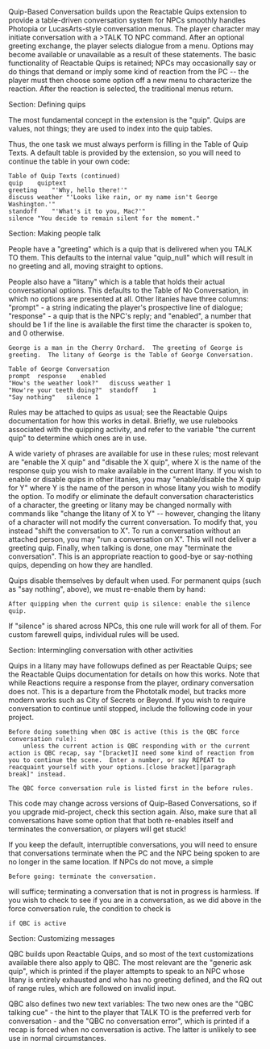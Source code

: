 Quip-Based Conversation builds upon the Reactable Quips extension to provide a table-driven conversation system for NPCs smoothly handles Photopia or LucasArts-style conversation menus.  The player character may initiate conversation with a >TALK TO NPC command.  After an optional greeting exchange, the player selects dialogue from a menu.  Options may become available or unavailable as a result of these statements.  The basic functionality of Reactable Quips is retained; NPCs may occasionally say or do things that demand or imply some kind of reaction from the PC -- the player must then choose some option off a new menu to characterize the reaction.  After the reaction is selected, the traditional menus return.

Section: Defining quips

The most fundamental concept in the extension is the "quip".  Quips are values, not things; they are used to index into the quip tables.

Thus, the one task we must always perform is filling in the Table of Quip Texts.  A default table is provided by the extension, so you will need to continue the table in your own code:

	Table of Quip Texts (continued)
	quip	quiptext
	greeting	"'Why, hello there!'"
	discuss weather	"'Looks like rain, or my name isn't George Washington.'"
	standoff	"'What's it to you, Mac?'"
	silence	"You decide to remain silent for the moment."

Section: Making people talk

People have a "greeting" which is a quip that is delivered when you TALK TO them.  This defaults to the internal value "quip_null" which will result in no greeting and all, moving straight to options.

People also have a "litany" which is a table that holds their actual conversational options.  This defaults to the Table of No Conversation, in which no options are presented at all.  Other litanies have three columns: "prompt" - a string indicating the player's prospective line of dialogue; "response" - a quip that is the NPC's reply; and "enabled", a number that should be 1 if the line is available the first time the character is spoken to, and 0 otherwise.

	George is a man in the Cherry Orchard.  The greeting of George is greeting.  The litany of George is the Table of George Conversation.

	Table of George Conversation
	prompt	response	enabled
	"How's the weather look?"	discuss weather	1
	"How're your teeth doing?"	standoff	1
	"Say nothing"	silence	1

Rules may be attached to quips as usual; see the Reactable Quips documentation for how this works in detail.  Briefly, we use rulebooks associated with the quipping activity, and refer to the variable "the current quip" to determine which ones are in use.

A wide variety of phrases are available for use in these rules; most relevant are "enable the X quip" and "disable the X quip", where X is the name of the response quip you wish to make available in the current litany.  If you wish to enable or disable quips in other litanies, you may "enable/disable the X quip for Y" where Y is the name of the person in whose litany you wish to modify the option.  To modify or eliminate the default conversation characteristics of a character, the greeting or litany may be changed normally with commands like "change the litany of X to Y" -- however, changing the litany of a character will not modify the current conversation.  To modify that, you instead "shift the conversation to X".  To run a conversation without an attached person, you may "run a conversation on X".  This will not deliver a greeting quip.  Finally, when talking is done, one may "terminate the conversation".  This is an appropriate reaction to good-bye or say-nothing quips, depending on how they are handled.

Quips disable themselves by default when used.  For permanent quips (such as "say nothing", above), we must re-enable them by hand:

	After quipping when the current quip is silence: enable the silence quip.

If "silence" is shared across NPCs, this one rule will work for all of them.  For custom farewell quips, individual rules will be used.

Section: Intermingling conversation with other activities

Quips in a litany may have followups defined as per Reactable Quips; see the Reactable Quips documentation for details on how this works.  Note that while Reactions require a response from the player, ordinary conversation does not.  This is a departure from the Phototalk model, but tracks more modern works such as City of Secrets or Beyond.  If you wish to require conversation to continue until stopped, include the following code in your project.

	Before doing something when QBC is active (this is the QBC force conversation rule):
		unless the current action is QBC responding with or the current action is QBC recap, say "[bracket]I need some kind of reaction from you to continue the scene.  Enter a number, or say REPEAT to reacquaint yourself with your options.[close bracket][paragraph break]" instead.

	The QBC force conversation rule is listed first in the before rules.

This code may change across versions of Quip-Based Conversations, so if you upgrade mid-project, check this section again.  Also, make sure that all conversations have some option that that both re-enables itself and terminates the conversation, or players will get stuck!

If you keep the default, interruptible conversations, you will need to ensure that conversations terminate when the PC and the NPC being spoken to are no longer in the same location.  If NPCs do not move, a simple

	Before going: terminate the conversation.

will suffice; terminating a conversation that is not in progress is harmless.  If you wish to check to see if you are in a conversation, as we did above in the force conversation rule, the condition to check is

	if QBC is active

Section: Customizing messages

QBC builds upon Reactable Quips, and so most of the text customizations available there also apply to QBC. The most relevant are the "generic ask quip", which is printed if the player attempts to speak to an NPC whose litany is entirely exhausted and who has no greeting defined, and the RQ out of range rules, which are followed on invalid input.

QBC also defines two new text variables: The two new ones are the "QBC talking cue" - the hint to the player that TALK TO is the preferred verb for conversation - and the "QBC no conversation error", which is printed if a recap is forced when no conversation is active. The latter is unlikely to see use in normal circumstances.



